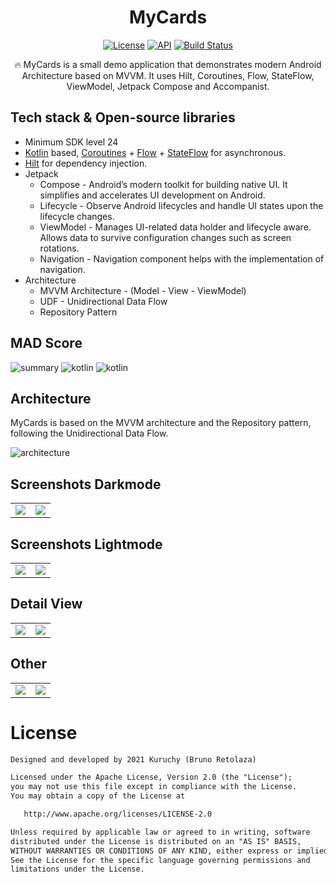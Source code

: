 <h1 align="center">MyCards</h1>

<p align="center">
  <a href="https://opensource.org/licenses/Apache-2.0"><img alt="License" src="https://img.shields.io/badge/License-Apache%202.0-blue.svg"/></a>
  <a href="https://android-arsenal.com/api?level=24"><img alt="API" src="https://img.shields.io/badge/API-24%2B-brightgreen.svg?style=flat"/></a>
  <a href="https://github.com/Kuruchy/MyCards/actions"><img alt="Build Status" src="https://github.com/Kuruchy/MyCards/workflows/Build%20CI/badge.svg"/></a>
</p>

<p align="center">  
🔥 MyCards is a small demo application that demonstrates modern Android Architecture based on MVVM. It uses Hilt, Coroutines, Flow, StateFlow, ViewModel, Jetpack Compose and Accompanist.
</p>

## Tech stack & Open-source libraries
- Minimum SDK level 24
- [Kotlin](https://kotlinlang.org/) based, [Coroutines](https://github.com/Kotlin/kotlinx.coroutines) + [Flow](https://kotlin.github.io/kotlinx.coroutines/kotlinx-coroutines-core/kotlinx.coroutines.flow/) + [StateFlow](https://kotlin.github.io/kotlinx.coroutines/kotlinx-coroutines-core/kotlinx.coroutines.flow/-state-flow/) for asynchronous.
- [Hilt](https://dagger.dev/hilt/) for dependency injection.
- Jetpack
    - Compose - Android’s modern toolkit for building native UI. It simplifies and accelerates UI development on Android.
    - Lifecycle - Observe Android lifecycles and handle UI states upon the lifecycle changes.
    - ViewModel - Manages UI-related data holder and lifecycle aware. Allows data to survive configuration changes such as screen rotations.
    - Navigation - Navigation component helps with the implementation of navigation.
- Architecture
    - MVVM Architecture - (Model - View - ViewModel)
    - UDF - Unidirectional Data Flow
    - Repository Pattern

## MAD Score
![summary](preview/mad/summary.png)
![kotlin](preview/mad/kotlin.png)
![kotlin](preview/mad/jetpack.png)

## Architecture
MyCards is based on the MVVM architecture and the Repository pattern, following the Unidirectional Data Flow.

![architecture](https://developer.android.com/topic/libraries/architecture/images/mad-arch-ui-udf.png)

## Screenshots Darkmode
<table>
    <tr>
        <td><img src="preview/screenshots/First.png"/></td>
        <td><img src="preview/screenshots/Second.png"/></td>
    </tr>
</table>

## Screenshots Lightmode
<table>
    <tr>
        <td><img src="preview/screenshots/First_w.png"/></td>
        <td><img src="preview/screenshots/Second_w.png"/></td>
    </tr>
</table>

## Detail View
<table>
    <tr>
        <td><img src="preview/screenshots/Detail_w.png"/></td>
        <td><img src="preview/screenshots/Detail.png"/></td>
    </tr>
</table>

## Other
<table>
    <tr>
        <td><img src="preview/screenshots/Error.png"/></td>
        <td><img src="preview/screenshots/About.png"/></td>
    </tr>
</table>

# License
```xml
Designed and developed by 2021 Kuruchy (Bruno Retolaza)

Licensed under the Apache License, Version 2.0 (the "License");
you may not use this file except in compliance with the License.
You may obtain a copy of the License at

   http://www.apache.org/licenses/LICENSE-2.0

Unless required by applicable law or agreed to in writing, software
distributed under the License is distributed on an "AS IS" BASIS,
WITHOUT WARRANTIES OR CONDITIONS OF ANY KIND, either express or implied.
See the License for the specific language governing permissions and
limitations under the License.
```